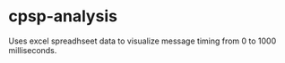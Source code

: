 cpsp-analysis
=============

Uses excel spreadhseet data to visualize message timing from 0 to 1000 milliseconds.

